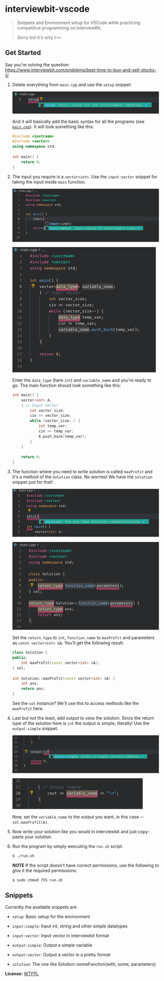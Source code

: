 # interviewbit-vscode

> Snippets and Environment setup for VSCode while practicing competitive programming on InterviewBit.
>
> Sorry but it's only `C++`.

## Get Started

Say you're solving the question: https://www.interviewbit.com/problems/best-time-to-buy-and-sell-stocks-ii/

1. Delete everything from `main.cpp` and use the `setup` snippet:

    ![basic-setup](./images/basic-setup.png)

    And it will basically add the basic syntax for all the programs (see [`main.cpp`](./main.cpp)).
    It will look something like this:

    ```cpp
    #include <iostream>
    #include <vector>
    using namespace std;

    int main() {
        return 0;
    }
    ```

1. The input you require is a `vector<int>`. Use the `input:vector` snippet for taking the input inside `main` function.

    ![input-vector](./images/input-vector.png)

    ![input-vector-expanded](./images/input-vector-expanded.png)

    Enter the `data_type` (here `int`) and `variable_name` and you're ready to go. The main function should look something like this:

    ```cpp
    int main() {
        vector<int> A;
        { // Input vector
            int vector_size;
            cin >> vector_size;
            while (vector_size--) {
                int temp_var;
                cin >> temp_var;
                A.push_back(temp_var);
            }
        }

        return 0;
    }
    ```

1. The function where you need to write solution is called `maxProfit` and it's a method of the `Solution` class. No worries! We have the `solution` snippet just for that!

    ![solution](./images/solution.png)

    ![solution-expanded](./images/solution-expanded.png)

    Set the `return_type` to `int`, `function_name` to `maxProfit` and parameters as `const vector<int> &A`. You'll get the following result:

    ```cpp
    class Solution {
    public:
        int maxProfit(const vector<int> &A);
    } sol;

    int Solution::maxProfit(const vector<int> &A) {
        int ans;
        return ans;
    }
    ```

    See the `sol` instance? We'll use this to access methods like the `maxProfit` here.

1. Last but not the least, add output to view the solution. Since the return type of the solution here is `int` the output is simple, literally! Use the `output:simple` snippet.

    ![output-simple](./images/output-simple.png)

    ![output-simple-expanded](./images/output-simple-expanded.png)

    Now, set the `variable_name` to the output you want, in this case -- `sol.maxProfit(A)`.

1. Now write your solution like you would in interviewbit and just copy-paste your solution.

1. Run the program by simply executing the `run.sh` script.

    ```sh
    $ ./run.sh
    ```

    **NOTE** If the script doesn't have correct permissions, use the following to give it the required permissions:

    ```sh
    $ sudo chmod 755 run.sh
    ```

## Snippets

Currently the available snippets are:

* `setup`: Basic setup for the environment

* `input:simple`: Input int, string and other simple datatypes

* `input:vector`: Input vector in interviewbit format

* `output:simple`: Output a simple variable

* `output:vector`: Output a vector in a pretty format

* `solution`: The one like Solution::someFunction(with, some, parameters)

**License:** [WTFPL](./LICENSE)
